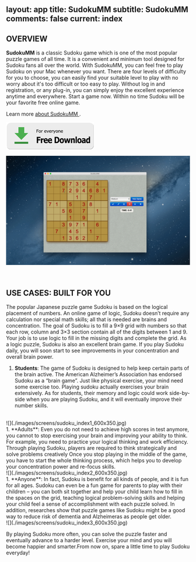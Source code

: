 layout: app
title: SudokuMM 
subtitle: SudokuMM 
comments: false
current: index
---


## OVERVIEW


**SudokuMM** is a classic Sudoku game which is one of the most popular puzzle games of all time. It is a convenient and minimum tool designed for Sudoku fans all over the world. With SudokuMM, you can feel free to play Sudoku on your Mac whenever you want. There are four levels of difficulty for you to choose, you can easily find your suitable level to play with no worry about it's too difficult or too easy to play. Without log in and registration, or any plug-in, you can simply enjoy the excellent experience anytime and everywhere. Start a game now. Within no time Sudoku will be your favorite free online game.

Learn more [about SudokuMM ](./features.html).

[![](../../../asset/images/free-download.png)](./download.html)


![](./images/screens/sudoku_interview.gif)

<br>

## USE CASES: BUILT FOR YOU
The popular Japanese puzzle game Sudoku is based on the logical placement of numbers. An online game of logic, Sudoku doesn’t require any calculation nor special math skills; all that is needed are brains and concentration. The goal of Sudoku is to fill a 9×9 grid with numbers so that each row, column and 3×3 section contain all of the digits between 1 and 9. Your job is to use logic to fill in the missing digits and complete the grid. As a logic puzzle, Sudoku is also an excellent brain game. If you play Sudoku daily, you will soon start to see improvements in your concentration and overall brain power. 

1. **Students**: The game of Sudoku is designed to help keep certain parts of the brain active. The American Alzheimer’s Association has endorsed Sudoku as a “brain game”. Just like physical exercise, your mind need some exercise too. Playing sudoku actually exercises your brain extensively. As for students, their memory and logic could work side-by-side when you are playing Sudoku, and it will eventually improve their number skills.
<br>
![](./images/screens/sudoku_index1_600x350.jpg)
<br>
1. **Adults**: Even you do not need to achieve high scores in test anymore, you cannot to stop exercising your brain and improving your ability to think. For example, you need to practice your logical thinking and work efficiency. Through playing Sudoku, players are required to think strategically and solve problems creatively Once you stop playing in the middle of the game, you have to start the whole thinking process, which helps you to develop your concentration power and re-focus skills.  <br>
![](./images/screens/sudoku_index2_600x350.jpg)
<br>
1. **Anyone**: In fact, Sudoku is benefit for all kinds of people, and it is fun for all ages.  Sudoku can  even be a fun game for parents to play with their children – you can  both sit together and help your child learn how to fill in the spaces on  the grid, teaching logical problem-solving skills and helping your  child feel a sense of accomplishment with each puzzle solved. In addition, researches show that puzzle games like Sudoku might be a good way to reduce risk of dementia and Alzheimeras as people get older. 
<br>
![](./images/screens/sudoku_index3_600x350.jpg)
<br>

By playing Sudoku more often, you can solve the puzzle faster and eventually advance to a harder level. Exercise your mind and you will become happier and smarter.From now on, spare a little time to play Sudoku everyday!